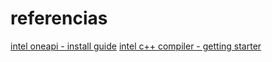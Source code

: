 # referencias

[intel oneapi - install guide](https://www.intel.com/content/www/us/en/docs/oneapi/installation-guide-linux/2024-1/install-with-command-line.html)
[intel c++ compiler - getting starter](https://www.intel.com/content/www/us/en/docs/dpcpp-cpp-compiler/get-started-guide/2024-1/get-started-on-linux.html)